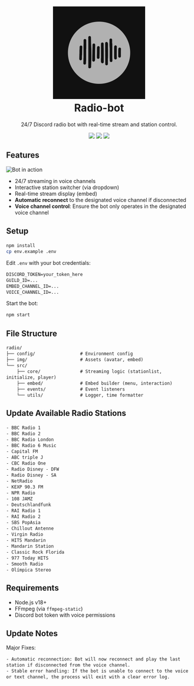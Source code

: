 <h1 align="center">
  <br>
  <a href="https://github.com/jevenchy"><img src="img/bot_avatar.png" width="250" height="250" alt="Radio-bot"></a>
  <br>
  Radio-bot
  <br>
</h1>

<p align="center">24/7 Discord radio bot with real-time stream and station control.</p>

<p align="center">
  <img src="https://img.shields.io/badge/lang-JavaScript-yellow" />
  <img src="https://img.shields.io/badge/version-v1.0.0-blue" />
  <img src="https://img.shields.io/badge/Jevenchy-black" />
</p>

## Features

![Bot in action](img/bot_embed.gif)

- 24/7 streaming in voice channels
- Interactive station switcher (via dropdown)
- Real-time stream display (embed)
- **Automatic reconnect** to the designated voice channel if disconnected
- **Voice channel control**: Ensure the bot only operates in the designated voice channel

## Setup

```bash
npm install
cp env.example .env
```

Edit `.env` with your bot credentials:

```env
DISCORD_TOKEN=your_token_here
GUILD_ID=...
EMBED_CHANNEL_ID=...
VOICE_CHANNEL_ID=...
```

Start the bot:

```bash
npm start
```

## File Structure

```
radio/
├── config/                 # Environment config
├── img/                    # Assets (avatar, embed)
└── src/
    ├── core/               # Streaming logic (stationlist, initialize, player)
    ├── embed/              # Embed builder (menu, interaction)
    ├── events/             # Event listeners
    └── utils/              # Logger, time formatter
```

## Update Available Radio Stations

```
- BBC Radio 1
- BBC Radio 2
- BBC Radio London
- BBC Radio 6 Music
- Capital FM
- ABC triple J
- CBC Radio One
- Radio Disney - DFW
- Radio Disney - SA
- NetRadio
- KEXP 90.3 FM
- NPR Radio
- 108 JAMZ
- Deutschlandfunk
- RAI Radio 1
- RAI Radio 2
- SBS PopAsia
- Chillout Antenne
- Virgin Radio
- HITS Mandarin
- Mandarin Station
- Classic Rock Florida
- 977 Today HITS
- Smooth Radio
- Olímpica Stereo
```

## Requirements

- Node.js v18+
- FFmpeg (via `ffmpeg-static`)
- Discord bot token with voice permissions

## Update Notes

Major Fixes:
```
- Automatic reconnection: Bot will now reconnect and play the last station if disconnected from the voice channel.
- Stable error handling: If the bot is unable to connect to the voice or text channel, the process will exit with a clear error log.
```